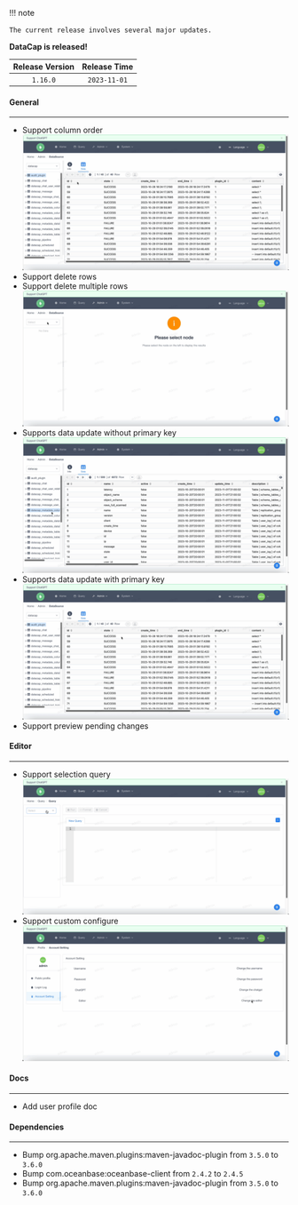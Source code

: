 !!! note

    The current release involves several major updates.

**DataCap is released!**

| Release Version  | Release Time |
|:----------------:|:------------:|
|     `1.16.0`     | `2023-11-01` |

#### General

---

- Support column order
![Column Order](1.16.0/column_order.gif)
- Support delete rows
- Support delete multiple rows
![Delete Rows](1.16.0/delete_rows.gif)
- Supports data update without primary key
![Update Multiple Columns](1.16.0/update_columns.gif)
- Supports data update with primary key
![Update Without Primary Key](1.16.0/update_without_primary_key.gif)
- Support preview pending changes

#### Editor

---

- Support selection query
![Selection Query](1.16.0/selection_query.gif)
- Support custom configure
![Custom Configure](1.16.0/custom_editor_configure.gif)

#### Docs

---

- Add user profile doc

#### Dependencies

---

- Bump org.apache.maven.plugins:maven-javadoc-plugin from `3.5.0` to `3.6.0`
- Bump com.oceanbase:oceanbase-client from `2.4.2` to `2.4.5`
- Bump org.apache.maven.plugins:maven-javadoc-plugin from `3.5.0` to `3.6.0`
